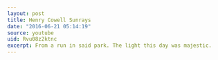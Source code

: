 ```yaml
---
layout: post
title: Henry Cowell Sunrays
date: "2016-06-21 05:14:19"
source: youtube
uid: Rvu08z2ktnc
excerpt: From a run in said park. The light this day was majestic.
---
```


